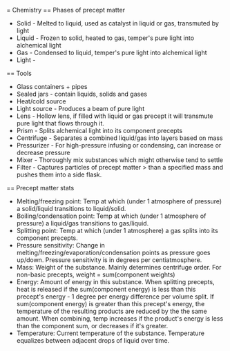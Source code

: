 = Chemistry
== Phases of precept matter
* Solid - Melted to liquid, used as catalyst in liquid or gas, transmuted by light
* Liquid - Frozen to solid, heated to gas, temper's pure light into alchemical light
* Gas - Condensed to liquid, temper's pure light into alchemical light
* Light -

== Tools
* Glass containers + pipes
* Sealed jars - contain liquids, solids and gases
* Heat/cold source
* Light source - Produces a beam of pure light
* Lens - Hollow lens, if filled with liquid or gas precept it will transmute pure light that flows through it.
* Prism - Splits alchemical light into its component precepts
* Centrifuge - Separates a combined liquid/gas into layers based on mass
* Pressurizer - For high-pressure infusing or condensing, can increase or decrease pressure
* Mixer - Thoroughly mix substances which might otherwise tend to settle
* Filter - Captures particles of precept matter > than a specified mass and pushes them into a side flask.

== Precept matter stats
* Melting/freezing point: Temp at which (under 1 atmosphere of pressure) a solid/liquid transitions to liquid/solid.
* Boiling/condensation point: Temp at which (under 1 atmosphere of pressure) a liquid/gas transitions to gas/liquid.
* Splitting point: Temp at which (under 1 atmosphere) a gas splits into its component precepts.
* Pressure sensitivity: Change in melting/freezing/evaporation/condensation points as pressure goes up/down.
Pressure sensitivity is in degrees per centiatmosphere.
* Mass: Weight of the substance. Mainly determines centrifuge order. For non-basic precepts, weight = sum(component weights)
* Energy: Amount of energy in this substance. When splitting precepts, heat is released if the sum(component energy) is less
than this precept's energy - 1 degree per energy difference per volume split. If sum(component energy) is greater than this
precept's energy, the temperature of the resulting products are reduced by the the same amount. When combining, temp
increases if the product's energy is less than the component sum, or decreases if it's greater.
* Temperature: Current temperature of the substance. Temperature equalizes between adjacent drops of liquid over time.
